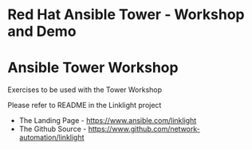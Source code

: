 # Red Hat Ansible Tower - Workshop and Demo




# Ansible Tower Workshop

Exercises to be used with the Tower Workshop

Please refer to README in the Linklight project
- The Landing Page - https://www.ansible.com/linklight
- The Github Source - https://www.github.com/network-automation/linklight

